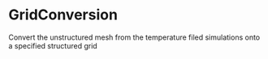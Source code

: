 # GridConversion
Convert the unstructured mesh from the temperature filed simulations onto a specified structured grid
